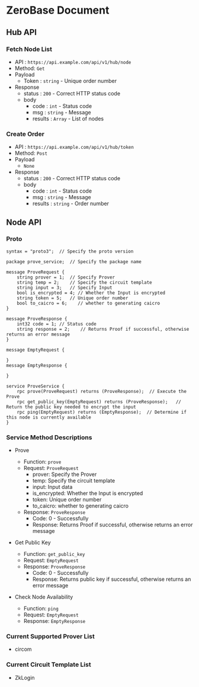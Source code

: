 # ZeroBase Document

## Hub API

### Fetch Node List
- API : `https://api.example.com/api/v1/hub/node`
- Method: `Get`
- Payload
    - Token : `string` - Unique order number
- Response
    - status : `200` - Correct HTTP status code
    - body
        - code : `int` - Status code
        - msg : `string` - Message
        - results : `Array` - List of nodes

### Create Order
- API : `https://api.example.com/api/v1/hub/token`
- Method: `Post`
- Payload
    - `None`
- Response
    - status : `200` - Correct HTTP status code
    - body
        - code : `int` - Status code
        - msg : `string` - Message
        - results : `string` - Order number

## Node API

### Proto
    syntax = "proto3";  // Specify the proto version

    package prove_service;  // Specify the package name

    message ProveRequest {
        string prover = 1;  // Specify Prover
        string temp = 2;    // Specify the circuit template
        string input = 3;   // Specify Input
        bool is_encrypted = 4; // Whether the Input is encrypted
        string token = 5;   // Unique order number
        bool to_caicro = 6;    // whether to generating caicro
    }

    message ProveResponse {
        int32 code = 1; // Status code
        string response = 2;    // Returns Proof if successful, otherwise returns an error message
    }

    message EmptyRequest {

    }
    message EmptyResponse {

    }

    service ProveService {
        rpc prove(ProveRequest) returns (ProveResponse);  // Execute the Prove
        rpc get_public_key(EmptyRequest) returns (ProveResponse);   // Return the public key needed to encrypt the input
        rpc ping(EmptyRequest) returns (EmptyResponse);  // Determine if this node is currently available
    }

### Service Method Descriptions

- Prove
    - Function: `prove`
    - Request: `ProveRequest`
        - prover: Specify the Prover
        - temp: Specify the circuit template
        - input: Input data
        - is_encrypted: Whether the Input is encrypted
        - token: Unique order number
        - to_caicro: whether to generating caicro
    - Response: `ProveResponse`
        - Code: 0 - Successfully
        - Response: Returns Proof if successful, otherwise returns an error message


- Get Public Key
    - Function: `get_public_key`
    - Request: `EmptyRequest`
    - Response: `ProveResponse`
        - Code: 0 - Successfully
        - Response: Returns public key if successful, otherwise returns an error message

- Check Node Availability
    - Function: `ping`
    - Request: `EmptyRequest`
    - Response: `EmptyResponse`

### Current Supported Prover List
- circom

### Current Circuit Template List
- ZkLogin
